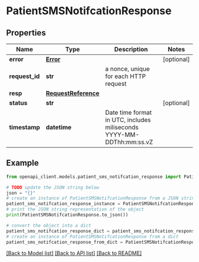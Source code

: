 # PatientSMSNotifcationResponse


## Properties

Name | Type | Description | Notes
------------ | ------------- | ------------- | -------------
**error** | [**Error**](Error.md) |  | [optional] 
**request_id** | **str** | a nonce, unique for each HTTP request | 
**resp** | [**RequestReference**](RequestReference.md) |  | 
**status** | **str** |  | [optional] 
**timestamp** | **datetime** | Date time format in UTC, includes miliseconds YYYY-MM-DDThh:mm:ss.vZ | 

## Example

```python
from openapi_client.models.patient_sms_notifcation_response import PatientSMSNotifcationResponse

# TODO update the JSON string below
json = "{}"
# create an instance of PatientSMSNotifcationResponse from a JSON string
patient_sms_notifcation_response_instance = PatientSMSNotifcationResponse.from_json(json)
# print the JSON string representation of the object
print(PatientSMSNotifcationResponse.to_json())

# convert the object into a dict
patient_sms_notifcation_response_dict = patient_sms_notifcation_response_instance.to_dict()
# create an instance of PatientSMSNotifcationResponse from a dict
patient_sms_notifcation_response_from_dict = PatientSMSNotifcationResponse.from_dict(patient_sms_notifcation_response_dict)
```
[[Back to Model list]](../README.md#documentation-for-models) [[Back to API list]](../README.md#documentation-for-api-endpoints) [[Back to README]](../README.md)


